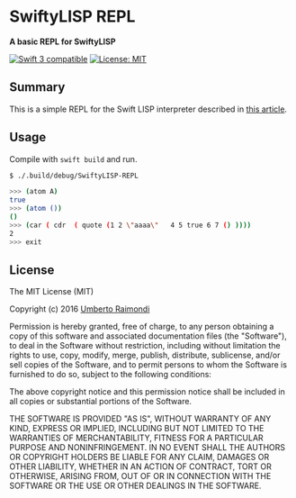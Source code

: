 # SwiftyLISP REPL

**A basic REPL for SwiftyLISP**

<p>
<a href="https://developer.apple.com/swift"><img src="https://img.shields.io/badge/Swift-3.x-orange.svg?style=flat" alt="Swift 3 compatible" /></a>
<a href="https://raw.githubusercontent.com/uraimo/Bitter/master/LICENSE"><img src="http://img.shields.io/badge/license-MIT-blue.svg?style=flat" alt="License: MIT" /></a>
</p>

## Summary

This is a simple REPL for the Swift LISP interpreter described in [this article](https://www.uraimo.com/2017/02/06/building-a-lisp-from-scratch-with-swift/).

## Usage

Compile with `swift build` and run.

```bash
$ ./.build/debug/SwiftyLISP-REPL

>>> (atom A)
true 
>>> (atom ())
()
>>> (car ( cdr  ( quote (1 2 \"aaaa\"   4 5 true 6 7 () ))))
2 
>>> exit
```

## License

The MIT License (MIT)

Copyright (c) 2016 [Umberto Raimondi](https://www.uraimo.com)

Permission is hereby granted, free of charge, to any person obtaining a copy
of this software and associated documentation files (the "Software"), to deal
in the Software without restriction, including without limitation the rights
to use, copy, modify, merge, publish, distribute, sublicense, and/or sell
copies of the Software, and to permit persons to whom the Software is
furnished to do so, subject to the following conditions:

The above copyright notice and this permission notice shall be included in all
copies or substantial portions of the Software.

THE SOFTWARE IS PROVIDED "AS IS", WITHOUT WARRANTY OF ANY KIND, EXPRESS OR
IMPLIED, INCLUDING BUT NOT LIMITED TO THE WARRANTIES OF MERCHANTABILITY,
FITNESS FOR A PARTICULAR PURPOSE AND NONINFRINGEMENT. IN NO EVENT SHALL THE
AUTHORS OR COPYRIGHT HOLDERS BE LIABLE FOR ANY CLAIM, DAMAGES OR OTHER
LIABILITY, WHETHER IN AN ACTION OF CONTRACT, TORT OR OTHERWISE, ARISING FROM,
OUT OF OR IN CONNECTION WITH THE SOFTWARE OR THE USE OR OTHER DEALINGS IN THE
SOFTWARE.

